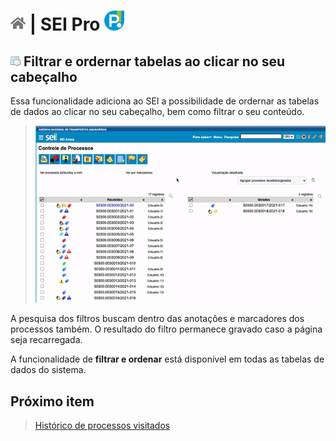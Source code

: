 # [![Home](../img/home.png)](../) |  SEI Pro ![Icone](../img/icon-32.png)

## ![SEI Pro Ordenar Tabelas](../img/icon-ordernartabela.png) Filtrar e ordernar tabelas ao clicar no seu cabeçalho

Essa funcionalidade adiciona ao SEI a possibilidade de ordernar as tabelas de dados ao clicar no seu cabeçalho, bem como filtrar o seu conteúdo.

> ![Ordenar Tabelas](../img/tela-ordernartabela.gif)  

A pesquisa dos filtros buscam dentro das anotações e marcadores dos processos também. O resultado do filtro permanece gravado caso a página seja recarregada.

A funcionalidade de **filtrar e ordenar** está disponível em todas as tabelas de dados do sistema.

## Próximo item

> [Histórico de processos visitados](../pages/HISTORICOPROC.md)
